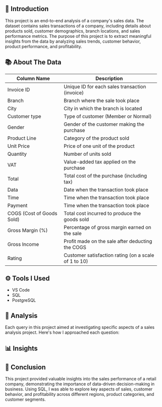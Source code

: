 ## 🙏 Introduction
This project is an end-to-end analysis of a company's sales data. The dataset contains sales transactions of a company, including details about products sold, customer demographics, branch locations, and sales performance metrics. The purpose of this project is to extract meaningful insights from the data by analyzing sales trends, customer behavior, product performance, and profitability.

## 📚 About The Data
| Column Name | Description |
| ------------- | ------------- |
| Invoice ID  | Unique ID for each sales transaction (invoice)  |
| Branch  | Branch where the sale took place |
| City | City in which the branch is located |
| Customer type | Type of customer (Member or Normal) |
| Gender | Gender of the customer making the purchase |
| Product Line | Category of the product sold |
| Unit Price | Price of one unit of the product |
| Quantity | Number of units sold |
| VAT | Value-added tax applied on the purchase |
| Total | Total cost of the purchase (including tax) |
| Data | Date when the transaction took place |
| Time | Time when the transaction took place |
| Payment | Time when the transaction took place |
| COGS (Cost of Goods Sold) | Total cost incurred to produce the goods sold |
| Gross Margin (%) | Percentage of gross margin earned on the sale |
| Gross Income | Profit made on the sale after deducting the COGS |
| Rating | Customer satisfaction rating (on a scale of 1 to 10) |

## ⚙️ Tools I Used
- VS Code
- SQL
- PostgreSQL

## 🧐 Analysis
Each query in this project aimed at investigating specific aspects of a sales analysis project.
Here's how I approached each question:

### 

## 📊 Insights

## 📝 Conclusion
This project provided valuable insights into the sales performance of a retail company, demonstrating the importance of data-driven decision-making in business. Using SQL, I was able to explore key aspects of sales, customer behavior, and profitability across different regions, product categories, and customer segments.
